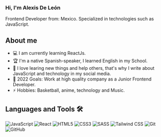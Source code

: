 <h3>Hi, I'm Alexis De León</h3>
<p>Frontend Developer from: Mexico. Specialized in technologies such as JavaScript.<p>

## About me
- 💻 I am currently learning ReactJs.
- 🏆 I'm a native Spanish-speaker, I learned English in my School.
- 👯 I love learing new things and help others, that's why I write about JavaScript and technology in my social media.
- 🥅 2022 Goals: Work at high quality company as a Junior Frontend Developer.
- ⚡ Hobbies: Basketball, anime, technology and Music.

## Languages and Tools 🛠
![JavaScript](https://img.shields.io/badge/-JavaScript-black?style=flat-square&logo=javascript)
![React](https://img.shields.io/badge/-React-black?style=flat-square&logo=react) 
![HTML5](https://img.shields.io/badge/-HTML5-E34F26?style=flat-square&logo=html5&logoColor=white) 
![CSS3](https://img.shields.io/badge/-CSS3-1572B6?style=flat-square&logo=css3) 
![SASS](https://img.shields.io/badge/-SASS-CC6699?style=flat-square&logo=sass&logoColor=white)
![Tailwind CSS](https://img.shields.io/badge/-Tailwind%20CSS-38B2AC?style=flat-square&logo=tailwind-css&logoColor=white) 
![Git](https://img.shields.io/badge/-Git-black?style=flat-square&logo=git) 
![GitHub](https://img.shields.io/badge/-GitHub-181717?style=flat-square&logo=github)

<!--
**alexisdlr/alexisdlr** is a ✨ _special_ ✨ repository because its `README.md` (this file) appears on your GitHub profile.

Here are some ideas to get you started:

- 🔭 I’m currently working on ...
- 🌱 I’m currently learning ...
- 👯 I’m looking to collaborate on ...
- 🤔 I’m looking for help with ...
- 💬 Ask me about ...
- 📫 How to reach me: ...
- 😄 Pronouns: ...
- ⚡ Fun fact: ...
-->
